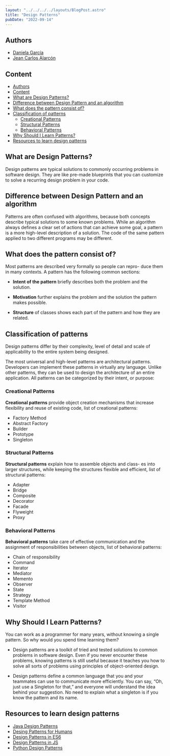 ```yaml
---
layout: "../../../../layouts/BlogPost.astro"
title: "Design Patterns"
pubDate: "2022-09-14"
---
```


## Authors

- [Daniela García](https://github.com/dsgarcia8)
- [Jean Carlos Alarcón](https://github.com/jcalarcon98)

## Content

- [Authors](#authors)
- [Content](#content)
- [What are Design Patterns?](#what-are-design-patterns)
- [Difference between Design Pattern and an algorithm](#difference-between-design-pattern-and-an-algorithm)
- [What does the pattern consist of?](#what-does-the-pattern-consist-of)
- [Classification of patterns](#classification-of-patterns)
  - [Creational Patterns](#creational-patterns)
  - [Structural Patterns](#structural-patterns)
  - [Behavioral Patterns](#behavioral-patterns)
- [Why Should I Learn Patterns?](#why-should-i-learn-patterns)
- [Resources to learn design patterns](#resources-to-learn-design-patterns)

## What are Design Patterns?

Design patterns are typical solutions to commonly occurring problems in software design. They are like pre-made blueprints that you can customize to solve a recurring design problem in your code.

## Difference between Design Pattern and an algorithm

Patterns are often confused with algorithms, because both concepts describe typical solutions to some known problems. While an algorithm always defines a clear set of actions that can achieve some goal, a pattern is a more high-level description of a solution. The code of the same pattern applied to two different programs may be different.

## What does the pattern consist of?

Most patterns are described very formally so people can repro- duce them in many contexts. A pattern has the following common sections:

- **Intent of the pattern** briefly describes both the problem and the solution.

- **Motivation** further explains the problem and the solution the pattern makes possible.

- **Structure** of classes shows each part of the pattern and how they are related.

## Classification of patterns

Design patterns differ by their complexity, level of detail and scale of applicability to the entire system being designed.

The most universal and high-level patterns are architectural patterns. Developers can implement these patterns in virtually any language. Unlike other patterns, they can be used to design the architecture of an entire application. All patterns can be categorized by their intent, or purpose:

### Creational Patterns

**Creational patterns** provide object creation mechanisms that increase flexibility and reuse of existing code, list of creational patterns:

- Factory Method
- Abstract Factory
- Builder
- Prototype
- Singleton

### Structural Patterns

**Structural patterns** explain how to assemble objects and class- es into larger structures, while keeping the structures flexible and efficient, list of structural patterns:

- Adapter
- Bridge
- Composite
- Decorator
- Facade
- Flyweight
- Proxy

### Behavioral Patterns

**Behavioral patterns** take care of effective communication and the assignment of responsibilities between objects, list of behavioral patterns:

- Chain of responsibility
- Command
- Iterator
- Mediator
- Memento
- Observer
- State
- Strategy
- Template Method
- Visitor

## Why Should I Learn Patterns?

You can work as a programmer for many years, without knowing a single pattern. So why would you spend time learning them?

- Design patterns are a toolkit of tried and tested solutions to common problems in software design. Even if you never encounter these problems, knowing patterns is still useful because it teaches you how to solve all sorts of problems using principles of object-oriented design.

- Design patterns define a common language that you and your teammates can use to communicate more efficiently. You can say, “Oh, just use a Singleton for that,” and everyone will understand the idea behind your suggestion. No need to explain what a singleton is if you know the pattern and its name.

## Resources to learn design patterns

- [Java Design Patterns](https://github.com/iluwatar/java-design-patterns)
- [Desing Patterns for Humans](https://github.com/kamranahmedse/design-patterns-for-humans)
- [Design Patterns in ES6](https://github.com/ziyasal/design-patterns-and-idioms-in-es6)
- [Design Patterns in JS](https://github.com/fbeline/design-patterns-JS)
- [Python Design Patterns](https://github.com/faif/python-patterns)